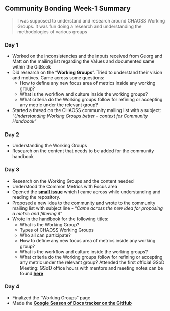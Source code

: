 ## Community Bonding Week-1 Summary
> I was supposed to understand and research around CHAOSS Working Groups. It was fun doing a research and understanding the methodologies of various groups

### Day 1
* Worked on the inconsistencies and the inputs received from Georg and Matt on the mailing list regarding the Values and documented same within the GitBook
* Did research on the “**Working Groups**”. Tried to understand their vision and motives. Came across some questions:  
  * How to define any new focus area of metrics inside any working group?
  * What is the workflow and culture inside the working groups?
  * What criteria do the Working groups follow for refining or accepting any metric under the relevant group?
* Started a thread on the CHAOSS community mailing list with a subject: “*Understanding Working Groups better - context for Community Handbook*“

### Day 2
* Understanding the Working Groups
* Research on the content that needs to be added for the community handbook

### Day 3
* Research on the Working Groups and the content needed
* Understood the Common Metrics with Focus area
* Opened the **[small issue](https://github.com/chaoss/wg-common/issues/83)** which I came across while understanding and reading the repository.
* Proposed a new idea to the community and wrote to the community mailing list with subject line - “*Came across the new idea for proposing a metric and filtering it*”
* Wrote in the handbook for the following titles:
  * What is the Working Group?
  * Types of CHAOSS Working Groups
  * Who all can participate?
  * How to define any new focus area of metrics inside any working group?
  * What is the workflow and culture inside the working groups?
  * What criteria do the Working groups follow for refining or accepting any metric under the relevant group?
Attended the first official GSoD Meeting: GSoD office hours with mentors and meeting notes can be found **[here](https://github.com/jaskiratsingh2000/Google-Season-of-Docs/blob/master/Meetings%20-%20GSoD%20Office%20Hours/Meet-1-2020-08-27.md)**

### Day 4
* Finalized the “Working Groups” page
* Made the **[Google Season of Docs tracker on the GitHub](https://github.com/jaskiratsingh2000/Google-Season-of-Docs)**
